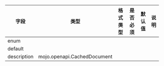 | 字段 | 类型 | 格式类型 | 是否必须 | 默认值 | 说明 |
|---|---|---|---|---|---|
| enum |  |  |  |  |
| default |  |  |  |  |
| description | mojo.openapi.CachedDocument |  |  |  |
